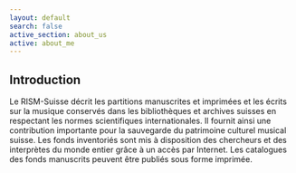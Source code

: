 ```yaml
---
layout: default
search: false
active_section: about_us
active: about_me
---
```


Introduction
------------

Le RISM-Suisse décrit les partitions manuscrites et imprimées et les écrits sur la musique conservés dans les bibliothèques et archives suisses en respectant les normes scientifiques internationales. Il fournit ainsi une contribution importante pour la sauvegarde du patrimoine culturel musical suisse. Les fonds inventoriés sont mis à disposition des chercheurs et des interprètes du monde entier grâce à un accès par Internet. Les catalogues des fonds manuscrits peuvent être publiés sous forme imprimée.
